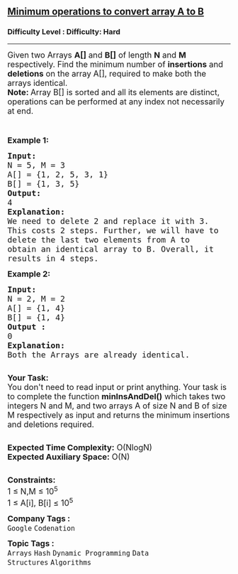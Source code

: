 <h2><a href="https://www.geeksforgeeks.org/problems/minimum-insertions-to-make-two-arrays-equal/1?page=1&difficulty=Hard&status=unsolved&sortBy=submissions">Minimum operations to convert array A to B</a></h2><h3>Difficulty Level : Difficulty: Hard</h3><hr><div class="problems_problem_content__Xm_eO"><p><span style="font-size: 18px;">Given two Arrays <strong>A[]</strong> and <strong>B[]</strong> of length <strong>N</strong> and <strong>M</strong> respectively. Find the minimum number of <strong>insertions</strong> and <strong>deletions</strong> on the array A[], required to make both the arrays identical.<br><strong>Note: </strong>Array B[] is sorted and all its elements are distinct, operations can be performed at any index not necessarily at end.</span></p>
<p>&nbsp;</p>
<p><span style="font-size: 18px;"><strong>Example 1:</strong></span></p>
<pre><span style="font-size: 18px;"><strong>Input:
</strong>N = 5, M = 3
A[] = {1, 2, 5, 3, 1}
B[] = {1, 3, 5}
<strong>Output:
</strong>4
<strong>Explanation:</strong>
We need to delete 2 and replace it with 3.
This costs 2 steps. Further, we will have to
delete the last two elements from A to
obtain an identical array to B. Overall, it
results in 4 steps.</span>
</pre>
<div><span style="font-size: 18px;"><strong>Example 2:</strong></span></div>
<pre><span style="font-size: 18px;"><strong>Input:
</strong>N = 2, M = 2
A[] = {1, 4}
B[] = {1, 4}
<strong>Output :</strong>
0</span>
<span style="font-size: 18px;"><strong>Explanation:</strong>
Both the Arrays are already identical.</span>
</pre>
<p><br><span style="font-size: 18px;"><strong>Your Task:&nbsp;&nbsp;</strong><br>You don't need to read input or print anything. Your task is to complete the function <strong>minInsAndDel()</strong>&nbsp;which takes two integers N and M, and two arrays A of size N and B of size M respectively as input and returns the minimum insertions and deletions required.</span></p>
<p><br><span style="font-size: 18px;"><strong>Expected Time Complexity:</strong> O(NlogN)<br><strong>Expected Auxiliary Space:</strong> O(N)</span></p>
<p><br><span style="font-size: 18px;"><strong>Constraints:</strong><br>1 ≤ N,M ≤ 10<sup>5</sup><br>1 ≤ A[i], B[i] ≤ 10<sup>5</sup></span></p></div><p><span style=font-size:18px><strong>Company Tags : </strong><br><code>Google</code>&nbsp;<code>Codenation</code>&nbsp;<br><p><span style=font-size:18px><strong>Topic Tags : </strong><br><code>Arrays</code>&nbsp;<code>Hash</code>&nbsp;<code>Dynamic Programming</code>&nbsp;<code>Data Structures</code>&nbsp;<code>Algorithms</code>&nbsp;